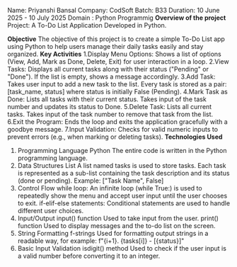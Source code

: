 Name: Priyanshi Bansal 
Company: CodSoft 
Batch: B33
Duration: 10 June 2025 - 10 July 2025
Domain : Python Programmig 
**Overview of the project**
Project: A To-Do List Application Developed in Python.

**Objective**
The objective of this project is to create a simple To-Do List app using Python to help users manage their daily tasks easily and stay organized.
**Key Activities**
1.Display Menu Options:
Shows a list of options (View, Add, Mark as Done, Delete, Exit) for user interaction in a loop.
2.View Tasks:
Displays all current tasks along with their status ("Pending" or "Done").
If the list is empty, shows a message accordingly.
3.Add Task:
Takes user input to add a new task to the list.
Every task is stored as a pair: [task_name, status] where status is initially False (Pending).
4.Mark Task as Done:
Lists all tasks with their current status.
Takes input of the task number and updates its status to Done.
5.Delete Task:
Lists all current tasks.
Takes input of the task number to remove that task from the list.
6.Exit the Program:
Ends the loop and exits the application gracefully with a goodbye message.
7.Input Validation:
Checks for valid numeric inputs to prevent errors (e.g., when marking or deleting tasks).
**Technologies Used**
1. Programming Language
Python
The entire code is written in the Python programming language.
2. Data Structures
List
A list named tasks is used to store tasks. Each task is represented as a sub-list containing the task description and its status (done or pending).
Example: ["Task Name", False]
3. Control Flow
while loop:
An infinite loop (while True:) is used to repeatedly show the menu and accept user input until the user chooses to exit.
if-elif-else statements:
Conditional statements are used to handle different user choices.
4. Input/Output
input() function
Used to take input from the user.
print() function
Used to display messages and the to-do list on the screen.
5. String Formatting
f-strings
Used for formatting output strings in a readable way, for example:
f"{i+1}. {tasks[i]} - [{status}]"
6. Basic Input Validation
isdigit() method
Used to check if the user input is a valid number before converting it to an integer.
